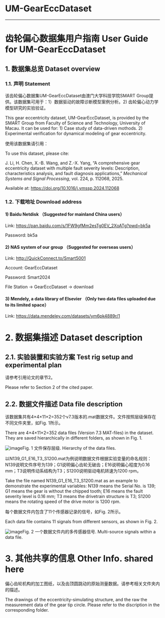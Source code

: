 # UM-GearEccDataset
__________
# 齿轮偏心数据集用户指南 User Guide for UM-GearEccDataset

## 1.	数据集总览 Dataset overview

### 1.1.	声明 Statement

该齿轮偏心数据集UM-GearEccDataset由澳门大学科技学院SMART Group提供。该数据集可用于：1）数据驱动的故障诊断模型案例分析。2) 齿轮偏心动力学模型研究的实验验证。

This gear eccentricity dataset, UM-GearEccDataset, is provided by the SMART Group from Faculty of Science and Technology, University of Macau. It can be used for: 1) Case study of data-driven mothods. 2) Experimental verification for dynamical modeling of gear eccentricity.

使用该数据集请引用：

To use this dataset, please cite:

J. Li, H. Chen, X.-B. Wang, and Z.-X. Yang, “A comprehensive gear eccentricity dataset with multiple fault severity levels: Description, characteristics analysis, and fault diagnosis applications,” _Mechanical Systems and Signal Processing_, vol. 224, p. 112068, 2025.

Available at: https://doi.org/10.1016/j.ymssp.2024.112068

### 1.2.	下载地址 Download address

#### 1)	Baidu Netdisk （Suggested for mainland China users）

Link: https://pan.baidu.com/s/1FW9gfMm2esTg0EV_2XoATg?pwd=bk5a

Password: bk5a

#### 2) NAS system of our group （Suggested for overseas users）

Link: http://QuickConnect.to/Smart5001

Account: GearEccDataset

Password: Smart2024

File Station -> GearEccDataset -> download

#### 3) Mendely, a data library of Elsevier （Only two data files uploaded due to its limited space）

Link: https://data.mendeley.com/datasets/ym6pk4889r/1

# 2.	数据集描述 Dataset description

## 2.1.	实验装置和实验方案 Test rig setup and experimental plan

请参考引用论文的章节2。

Please refer to Section 2 of the cited paper.

## 2.2.	数据文件描述 Data file description

该数据集共有4×4×11×2=352个v7.3版本的.mat数据文件。文件按照层级保存在不同文件夹里，如Fig. 1所示。

There are 4×4×11×2=352 data files (Version 7.3 MAT-files) in the dataset. They are saved hierarchically in different folders, as shown in Fig. 1.

![image](https://github.com/LeeJMJM/GearEccDataset/assets/93640564/94920096-f871-418e-bb37-afb7746194ee "Fig. 1 文件保存层级. Hierarchy of the data files.")Fig. 1 文件保存层级. Hierarchy of the data files.

以N139_G1_E16_T3_S1200.mat为例说明数据文件根据实验变量的命名规则：N139说明文件序号为139；G1说明偏心齿轮无破齿；E16说明偏心程度为0.16 mm；T3说明传动系结构为T3；S1200说明驱动电机转速为1200 rpm。

Take the file named N139_G1_E16_T3_S1200.mat as an example to demonstrate the experimental variables: N139 means the Serial No. is 139; G1 means the gear is without the chipped tooth; E16 means the fault severity level is 0.16 mm; T3 means the drivetrain structure is T3; S1200 means the rotating speed of the drive motor is 1200 rpm.

每个数据文件内包含了11个传感器记录的信号，如Fig. 2所示。

Each data file contains 11 signals from different sensors, as shown in Fig. 2.

![image](https://github.com/LeeJMJM/GearEccDataset/assets/93640564/1dcd5f65-cd02-490a-8ba3-33aef43de172 "Fig. 2 一个数据文件内的多传感器信号. Multi-source signals within a data file.")Fig. 2 一个数据文件内的多传感器信号. Multi-source signals within a data file.

# 3.	其他共享的信息 Other Info. shared here

偏心齿轮机构的加工图纸，以及齿顶圆跳动的原始测量数据。请参考相关文件夹内的描述。

The drawings of the eccentricity-simulating structure, and the raw the measurement data of the gear tip circle.
Please refer to the discription in the corresponding folder.




